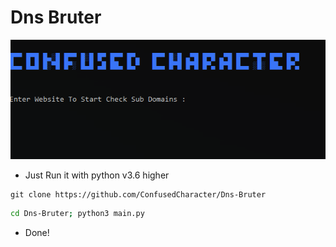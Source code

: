 
# Dns Bruter

![alt text](https://raw.githubusercontent.com/ConfusedCharacter/Dns-Bruter/main/screenshot/help.png)
* Just Run it with python v3.6 higher


```
git clone https://github.com/ConfusedCharacter/Dns-Bruter
```
```bash
cd Dns-Bruter; python3 main.py
```
* Done!
